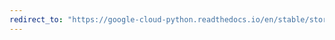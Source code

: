 ```yaml
---
redirect_to: "https://google-cloud-python.readthedocs.io/en/stable/storage/client_old.html"
---
```

